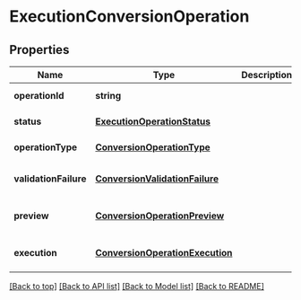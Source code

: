 # ExecutionConversionOperation

## Properties

|Name | Type | Description | Notes|
|------------ | ------------- | ------------- | -------------|
|**operationId** | **string** |  | [default to undefined]|
|**status** | [**ExecutionOperationStatus**](ExecutionOperationStatus.md) |  | [default to undefined]|
|**operationType** | [**ConversionOperationType**](ConversionOperationType.md) |  | [default to undefined]|
|**validationFailure** | [**ConversionValidationFailure**](ConversionValidationFailure.md) |  | [optional] [default to undefined]|
|**preview** | [**ConversionOperationPreview**](ConversionOperationPreview.md) |  | [optional] [default to undefined]|
|**execution** | [**ConversionOperationExecution**](ConversionOperationExecution.md) |  | [optional] [default to undefined]|




[[Back to top]](#) [[Back to API list]](../../README.md#documentation-for-api-endpoints) [[Back to Model list]](../../README.md#documentation-for-models) [[Back to README]](../../README.md)
